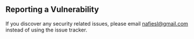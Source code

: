 ## Reporting a Vulnerability

 If you discover any security related issues, please email nafiesl@gmail.com instead of using the issue tracker.
